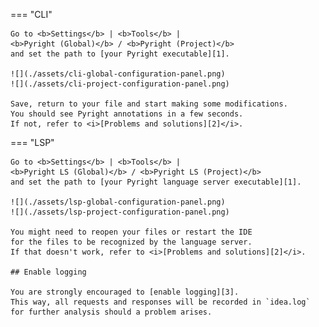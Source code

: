 === "CLI"

    Go to <b>Settings</b> | <b>Tools</b> |
    <b>Pyright (Global)</b> / <b>Pyright (Project)</b>
    and set the path to [your Pyright executable][1].
    
    ![](./assets/cli-global-configuration-panel.png)
    ![](./assets/cli-project-configuration-panel.png)
    
    Save, return to your file and start making some modifications.
    You should see Pyright annotations in a few seconds.
    If not, refer to <i>[Problems and solutions][2]</i>.

=== "LSP"

    Go to <b>Settings</b> | <b>Tools</b> |
    <b>Pyright LS (Global)</b> / <b>Pyright LS (Project)</b>
    and set the path to [your Pyright language server executable][1].
    
    ![](./assets/lsp-global-configuration-panel.png)
    ![](./assets/lsp-project-configuration-panel.png)

    You might need to reopen your files or restart the IDE
    for the files to be recognized by the language server.
    If that doesn't work, refer to <i>[Problems and solutions][2]</i>.

    ## Enable logging

    You are strongly encouraged to [enable logging][3].
    This way, all requests and responses will be recorded in `idea.log`
    for further analysis should a problem arises.


  [1]: configurations/common.md#executable
  [2]: problems.md
  [3]: how-to.md#how-to-enable-language-server-logging

